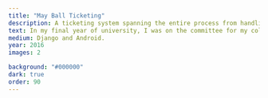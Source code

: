 ```yaml
---
title: "May Ball Ticketing"
description: A ticketing system spanning the entire process from handling online purchases to front of house.
text: In my final year of university, I was on the committee for my college's biennial ball. In my position as webmaster and head of ticketing, I built a Django based ticketing website with Stripe integration which allowed for easy ticket purchasing for over 1400 guests with page response times of under 10ms at peak load. For entry on the door I connected six barcode scanners to Nexus 7 tablets using USB OTG running a custom Android application and connected to a local network to allow entry using NFC and barcoded tickets. My system halved the total time taken to admit our guests.
medium: Django and Android.
year: 2016
images: 2

background: "#000000"
dark: true
order: 90
---
```

